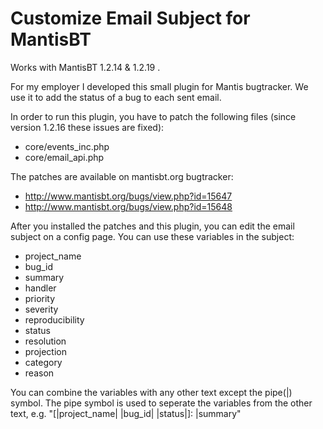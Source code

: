 Customize Email Subject for MantisBT
====================================

Works with MantisBT 1.2.14 & 1.2.19 .

For my employer I developed this small plugin for Mantis bugtracker. We use it to add the status of a bug to each sent email.

In order to run this plugin, you have to patch the following files (since version 1.2.16 these issues are fixed):
- core/events_inc.php
- core/email_api.php

The patches are available on mantisbt.org bugtracker:
- http://www.mantisbt.org/bugs/view.php?id=15647
- http://www.mantisbt.org/bugs/view.php?id=15648


After you installed the patches and this plugin, you can edit the email subject on a config page.
You can use these variables in the subject:
- project_name
- bug_id
- summary
- handler
- priority
- severity
- reproducibility
- status
- resolution
- projection
- category
- reason

You can combine the variables with any other text except the pipe(|) symbol. 
The pipe symbol is used to seperate the variables from the other text, e.g. "[|project_name| |bug_id| |status|]: |summary"
